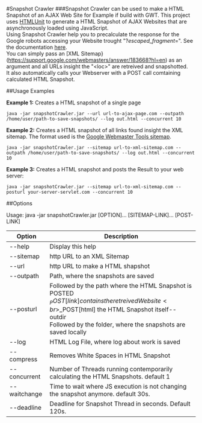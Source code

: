 #Snapshot Crawler
###Snapshot Crawler can be used to make a HTML Snapshot of an AJAX Web Site for Example if build with GWT.
This project uses [HTMLUnit](http://htmlunit.sourceforge.net/) to generate a HTML Snapshot of AJAX Websites that are asynchronously loaded using JavaScript.<br/>
Using Snapshot Crawler help you to precalculate the response for the Google robots accessing your Website trought "?_escaped_fragment_=". See the documentation [here](https://developers.google.com/webmasters/ajax-crawling/docs/specification).<br/>
You can simply pass an [XML Sitemap}(https://support.google.com/webmasters/answer/183668?hl=en) as an argument and all URLs insight the "&lt;loc&gt;" are retreived and snapshotted.<br/>
It also automatically calls your Webserver with a POST call comtaining calculated HTML Snapshot.


##Usage Examples

<b>Example 1:</b> Creates a HTML snapshot of a single page

```
java -jar snapshotCrawler.jar --url url-to-ajax-page.com --outpath /home/user/path-to-save-snapshots/ --log out.html --concurrent 10
```

<b>Example 2:</b> Creates a HTML snapshot of all links found insight the XML sitemap. The format used is the <a href="https://support.google.com/webmasters/answer/183668?hl=en">Google Webmaster Tools sitemap</a>.

```
java -jar snapshotCrawler.jar --sitemap url-to-xml-sitemap.com --outpath /home/user/path-to-save-snapshots/ --log out.html --concurrent 10
```

<b>Example 3:</b> Creates a HTML snapshot and posts the Result to your web server:

```
java -jar snapshotCrawler.jar --sitemap url-to-xml-sitemap.com --posturl your-server-servlet.com --concurrent 10
```



##Options

Usage: java -jar snapshotCrawler.jar [OPTION]... [SITEMAP-LINK]... [POST-LINK]


| Option               | Description  |
| ---------------------|--------------|
| --help               | Display this help  |
| --sitemap            | http URL to an XML Sitemap  |
| --url                | http URL to make a HTML shapshot  |
| --outpath            | Path, where the snapshots are saved |
| --posturl            | Followed by the path where the HTML Snapshot is POSTED<br>$_POST[link] contains the retreived Website<br>$_POST[html] the HTML Snapshot itself--outdir<br>Followed by the folder, where the snapshots are saved locally |
| --log                | HTML Log File, where log about work is saved  |
| --compress           | Removes White Spaces in HTML Snapshot  |
| --concurrent         | Number of Threads running contemporarily calculating the HTML Snapshots. default 1 |
| --waitchange         | Time to wait where JS execution is not changing the snapshot anymore. default 30s.  |
| --deadline           | Deadline for Snapshot Thread in seconds. Default 120s. |
